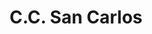 ---
title: "C.C. San Carlos"
url: /ciudad-guayana-puerto-ordaz/c-c-san-carlos/
shop: Einkaufszentrum
---